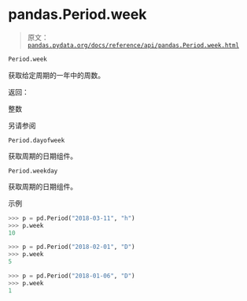 # pandas.Period.week

> 原文：[`pandas.pydata.org/docs/reference/api/pandas.Period.week.html`](https://pandas.pydata.org/docs/reference/api/pandas.Period.week.html)

```py
Period.week
```

获取给定周期的一年中的周数。

返回：

整数

另请参阅

`Period.dayofweek`

获取周期的日期组件。

`Period.weekday`

获取周期的日期组件。

示例

```py
>>> p = pd.Period("2018-03-11", "h")
>>> p.week
10 
```

```py
>>> p = pd.Period("2018-02-01", "D")
>>> p.week
5 
```

```py
>>> p = pd.Period("2018-01-06", "D")
>>> p.week
1 
```

